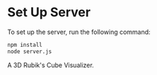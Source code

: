 # Set Up Server

To set up the server, run the following command:

```bash
npm install
node server.js
```

A 3D Rubik's Cube Visualizer.